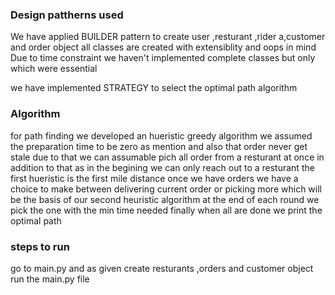 ### Design pattherns used
We have applied BUILDER pattern to create user ,resturant ,rider  a,customer and order object 
all classes are created with extensiblity and oops in mind
Due to time constraint we haven't implemented complete classes but only which were essential

we have implemented STRATEGY to select the optimal path algorithm 


### Algorithm
for path finding we developed an hueristic greedy algorithm 
we assumed the preparation time to be zero as mention and also that order never get stale 
due to that we can assumable pich all order from a resturant at once
in addition to that as in the begining we can only reach out to a resturant the first hueristic is the first mile distance 
once we have orders we have a choice to make between delivering current order or picking more which will be the basis of our second heuristic algorithm
at the end of each round we pick the one with the min time needed
finally when all are done we print the optimal path

### steps to run 

go to main.py and as given create resturants ,orders and customer object
run the main.py file
